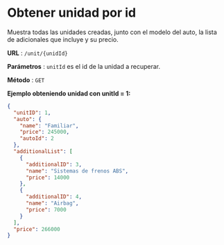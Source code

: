 # Obtener unidad por id
Muestra todas las unidades creadas, junto con el modelo del auto, la lista de adicionales que incluye y su precio.

**URL** : `/unit/{unidId}`

**Parámetros** : `unitId` es el id de la unidad a recuperar.

**Método** : `GET`

**Ejemplo obteniendo unidad con unitId = 1:**
```json
{
  "unitID": 1,
  "auto": {
    "name": "Familiar",
    "price": 245000,
    "autoId": 2
  },
  "additionalList": [
    {
      "additionalID": 3,
      "name": "Sistemas de frenos ABS",
      "price": 14000
    },
    {
      "additionalID": 4,
      "name": "Airbag",
      "price": 7000
    }
  ],
  "price": 266000
}
